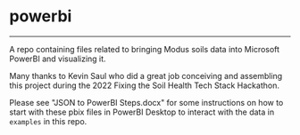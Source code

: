 # powerbi
---------

A repo containing files related to bringing Modus soils data into Microsoft PowerBI and visualizing it.

Many thanks to Kevin Saul who did a great job conceiving and assembling this project during the 
2022 Fixing the Soil Health Tech Stack Hackathon.

Please see "JSON to PowerBI Steps.docx" for some instructions on how to start with these pbix files
in PowerBI Desktop to interact with the data in `examples` in this repo.
